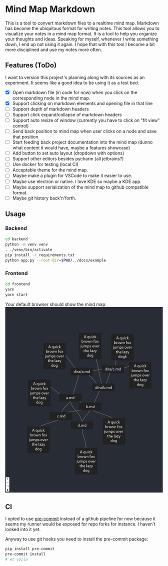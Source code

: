 # Mind Map Markdown

This is a tool to convert markdown files to a realtime mind map. Markdown has become the ubiquitous format for writing notes. This tool allows you to visualize your notes in a mind map format. It is a tool to help you organize your thoughts and ideas. Speaking for myself, whenever I write something down, I end up not using it again. I hope that with this tool I become a bit more disciplined and use my notes more often.

## Features (ToDo)

I want to version this project's planning along with its sources as an experiment. It seems like a good idea to be using it as a test bed.

- [x] Open markdown file (in code for now) when you click on the corresponding node in the mind map.
- [x] Support clicking on markdown elements and opening file in that line
- [ ] Support depth of markdown headers
- [ ] Support click expand/collapse of markdown headers
- [ ] Support auto resize of window (currently you have to click on "fit view" control)
- [ ] Send back position to mind map when user clicks on a node and save that position
- [ ] Start feeding back project documentation into the mind map (dunno what content it would have, maybe a features showcase)
- [ ] Add button to set auto layout (dropdown with options)
- [ ] Support other editors besides pycharm (all jetbrains?)
- [ ] Use docker for testing (local CI)
- [ ] Acceptable theme for the mind map.
- [ ] Maybe make a plugin for VSCode to make it easier to use.
- [ ] Maybe use electron or native. I love KDE so maybe a KDE app.
- [ ] Maybe support serialization of the mind map to github compatible format.
- [ ] Maybe git history back'n'forth.

## Usage

### Backend

```bash
cd backend
python -m venv venv
. ./venv/bin/activate
pip install -r requirements.txt
python app.py --root-dir=$PWD/../docs/example
```

### Frontend

```bash
cd frontend
yarn
yarn start
```

Your default browser should show the mind map:
![img.png](docs/img.png)

## CI

I opted to use [pre-commit](https://pre-commit.com/) instead of a github pipeline for now because it seems my runner would be exposed for repo forks for instance. I haven't looked into it yet.

Anyway to use git hooks you need to install the pre-commit package:

```bash
pip install pre-commit
pre-commit install
# et voila
```
